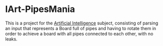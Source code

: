 # IArt-PipesMania
This is a project for the [Artificial Intelligence](https://fenix.tecnico.ulisboa.pt/disciplinas/IArt23/2023-2024/2-semestre/pagina-inicial) subject, consisting of parsing an input that represents a Board full of pipes and having to rotate them in order to achieve a board with all pipes connected to each other, with no leaks.

